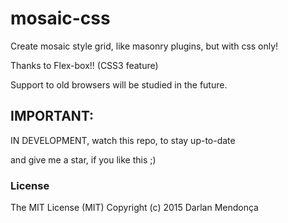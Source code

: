 # mosaic-css

Create mosaic style grid, like masonry plugins, but with css only!

Thanks to Flex-box!! (CSS3 feature)

Support to old browsers will be studied in the future.


## IMPORTANT: 
IN DEVELOPMENT, watch this repo, to stay up-to-date

and give me a star, if you like this ;)

<!-- # install

Install using ```bower``` or ```npm```.

```sh
bower install --save mosaic-css
```

```sh
npm install --save mosaic-css
``` -->

### License
The MIT License (MIT)
Copyright (c) 2015 Darlan Mendonça


